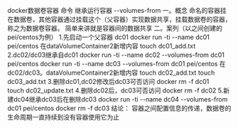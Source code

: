 docker数据卷容器
命令
继承运行容器 --volumes-from
一。概念
	命名的容器挂在数据卷，其他容器通过挂载这个（父容器）实现数据共享，挂载数据卷的容器，称之为数据卷容器。
	简单来讲就是容器间的数据共享
二。案列（以之间创建的pei/centos为例）
	1.先启动一个父容器 dc01
	docker run -ti --name dc01 pei/centos
		在dataVolumeContainer2新增内容
		touch dc01_add.txt
	2.dc02/dc03继承自dc01
	docker run -ti --name dc02 --volumes-from dc01 pei/centos
	docker run -ti --name dc03 --volumes-from dc01 pei/centos
		在dc02/dc03。dataVolumeContainer2新增内容
		touch dc02_add.txt
		touch dc03_add.txt
	3.删除dc01,dc02修改后dc03可否访问
		docker rm -f dc01    
	 	touch dc02_update.txt
	4.删除dc02后，dc03可否访问
	docker rm -f dc02
	5.新建dc04继承dc03后在删除dc03
	docker run -ti --name dc04 --volumes-from dc01 pei/centos
	docker rm -f dc03
	结论：
		容器之间配置信息的传递，数据卷的生命周期一直持续到没有容器使用它为止